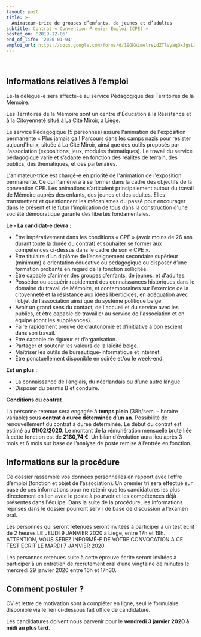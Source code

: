 ```yaml
---
layout: post
title: >-
  Animateur-trice de groupes d’enfants, de jeunes et d’adultes
subtitle: Contrat « Convention Premier Emploi (CPE) »
posted_on: '2019-12-06'
end_of_life: '2020-01-04'
emploi_url: https://docs.google.com/forms/d/19OKALmelrsLdZTlVyaqOxJgsLXsq-k__tpiDxwVhjpQ/viewform
---
```


<p>&nbsp;</p>

## Informations relatives à l’emploi

Le-la délégué-e sera affecté-e au service Pédagogique des Territoires de la Mémoire.

Les Territoires de la Mémoire sont un centre d'Éducation à la Résistance et à la Citoyenneté situé à La Cité Miroir, à Liège.

Le service Pédagogique (5 personnes) assure l'animation de l'exposition permanente « Plus jamais ça ! Parcours dans les camps nazis pour résister aujourd'hui », située à La Cité Miroir, ainsi que des outils proposés par l'association (expositions, jeux, modules thématiques). Le travail du service pédagogique varie et s’adapte en fonction des réalités de terrain, des publics, des thématiques, et des partenaires.

L'animateur-trice est chargé-e en priorité de l'animation de l'exposition permanente. Ce qui l'amènera à se former dans la cadre des objectifs de la convention CPE. Les animations s’articulent principalement autour du travail de Mémoire auprès des enfants, des jeunes et des adultes. Elles transmettent et questionnent les mécanismes du passé pour encourager dans le présent et le futur l'implication de tous dans la construction d'une société démocratique garante des libertés fondamentales.

**Le - La candidat-e devra :**

- Être impérativement dans les conditions « CPE » (avoir moins de 26 ans durant toute la durée du contrat) et souhaiter se former aux compétences ci-dessus dans le cadre de son « CPE ».
- Être titulaire d’un diplôme de l’enseignement secondaire supérieur (minimum) à orientation éducative ou pédagogique ou disposer d’une formation probante en regard de la fonction sollicitée.
- Être capable d’animer des groupes d’enfants, de jeunes, et d'adultes.
- Posséder ou acquérir rapidement des connaissances historiques dans le domaine du travail de Mémoire, et contemporaines sur l'exercice de la citoyenneté et la résistance aux idées liberticides, en adéquation avec l’objet de l’association ainsi que du système politique belge.
- Avoir un grand sens du contact, de l'accueil et du service avec les publics, et être capable de travailler au service de l'association et en équipe (dont les suppléances).
- Faire rapidement preuve de d’autonomie et d’initiative à bon escient dans son travail.
- Etre capable de rigueur et d’organisation.
- Partager et soutenir les valeurs de la laïcité belge.
- Maîtriser les outils de bureautique-informatique et internet.
- Être ponctuellement disponible en soirée et/ou le week-end.

**Est un plus :**

- La connaissance de l’anglais, du néerlandais ou d’une autre langue.
- Disposer du permis B et conduire.

**Conditions du contrat**

La personne retenue sera engagée à **temps plein** (38h/sem. – horaire variable) sous **contrat à durée déterminée d’un an**. Possibilité de renouvellement du contrat à durée déterminée. Le début du contrat est estimé au **01/02/2020**. Le montant de la rémunération mensuelle brute liée à cette fonction est de **2160,74 €**. Un bilan d’évolution aura lieu après 3 mois et 6 mois sur base de l’analyse de poste remise à l’entrée en fonction.

## Informations sur la procédure

Ce dossier rassemble vos données personnelles en rapport avec l’offre d’emploi (fonction et objet de l’association). Un premier tri sera effectué sur base de ces informations pour ne retenir que les candidatures les plus directement en lien avec le poste à pourvoir et les compétences déjà présentes dans l'équipe. Dans la suite de la procédure, les informations reprises dans le dossier pourront servir de base de discussion à l’examen oral.

Les personnes qui seront retenues seront invitées à participer à un test écrit de 2 heures LE JEUDI 9 JANVIER 2020 à Liège, entre 17h et 19h. 
ATTENTION, VOUS SEREZ INFORMÉ-E DE VOTRE CONVOCATION A CE TEST ÉCRIT LE MARDI 7 JANVIER 2020. 

Les personnes retenues suite à cette épreuve écrite seront invitées à participer à un entretien de recrutement oral d’une vingtaine de minutes le mercredi 29 janvier 2020 entre 16h et 17h30.

## Comment postuler ?

CV et lettre de motivation sont à compléter en ligne, seul le formulaire disponible via le lien ci-dessous fait office de candidature.

Les candidatures doivent nous parvenir pour le **vendredi 3 janvier 2020 à midi au plus tard**.
